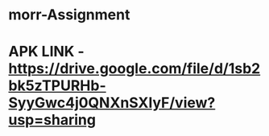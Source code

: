 # morr-Assignment
# APK LINK - https://drive.google.com/file/d/1sb2bk5zTPURHb-SyyGwc4j0QNXnSXIyF/view?usp=sharing
